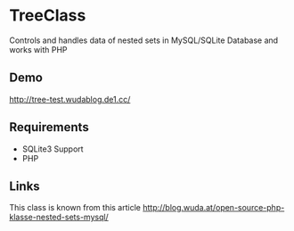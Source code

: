 # TreeClass
Controls and handles data of nested sets in MySQL/SQLite Database and works with PHP

## Demo
http://tree-test.wudablog.de1.cc/

## Requirements
- SQLite3 Support
- PHP

## Links
This class is known from this article
http://blog.wuda.at/open-source-php-klasse-nested-sets-mysql/
